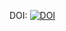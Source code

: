 DOI: <a href="https://zenodo.org/doi/10.5281/zenodo.13837258"><img src="https://zenodo.org/badge/862822419.svg" alt="DOI"></a>
